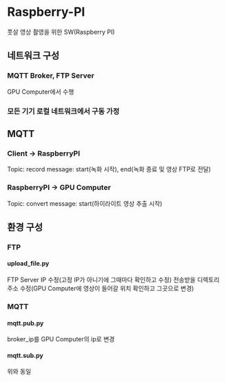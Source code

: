 # Raspberry-PI
풋살 영상 촬영을 위한 SW(Raspberry PI)

## 네트워크 구성
### MQTT Broker, FTP Server
GPU Computer에서 수행 
### 모든 기기 로컬 네트워크에서 구동 가정

## MQTT
### Client -> RaspberryPI
Topic: record
message: start(녹화 시작), end(녹화 종료 및 영상 FTP로 전달)

### RaspberryPI -> GPU Computer
Topic: convert
message: start(하이라이트 영상 추출 시작)


## 환경 구성
### FTP
#### upload_file.py
FTP Server IP 수정(고정 IP가 아니기에 그때마다 확인하고 수정)
전송받을 디렉토리 주소 수정(GPU Computer에 영상이 들어갈 위치 확인하고 그곳으로 변경)

### MQTT
#### mqtt.pub.py
broker_ip를 GPU Computer의 ip로 변경
#### mqtt.sub.py
위와 동일